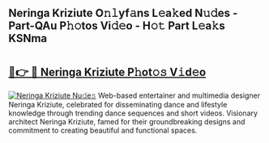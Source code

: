 ## Neringa Kriziute O𝚗𝚕yf𝚊ns L𝚎a𝚔ed N𝚞𝚍es - Part-QAu P𝚑𝚘tos Vi𝚍𝚎o - H𝚘𝚝 Part L𝚎a𝚔s KSNma

# <h2><a href="http://kf5km55.oniu.top/?m=Neringa+Kriziute">🔗👉 🔴 Neringa Kriziute P𝚑ot𝚘𝚜 V𝚒d𝚎o</a></h2>

[![Neringa Kriziute Nu𝚍e𝚜](https://i.imgur.com/0qMVB7G.gif)](http://kf5km55.oniu.top/?m=Neringa+Kriziute)
Web-based entertainer and multimedia designer Neringa Kriziute, celebrated for disseminating dance and lifestyle knowledge through trending dance sequences and short videos. Visionary architect Neringa Kriziute, famed for their groundbreaking designs and commitment to creating beautiful and functional spaces.  
